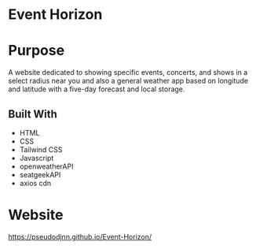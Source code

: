 # Event Horizon

# Purpose

A website dedicated to showing specific events, concerts, and shows in a select radius near you and also a general weather app based on longitude and latitude with a five-day forecast and local storage.

## Built With

- HTML
- CSS
- Tailwind CSS
- Javascript
- openweatherAPI
- seatgeekAPI
- axios cdn

# Website

https://pseudodjnn.github.io/Event-Horizon/


